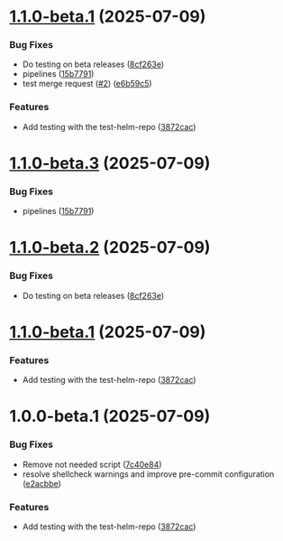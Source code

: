 # [1.1.0-beta.1](https://github.com/jorisdejosselin/pre-commit-helm/compare/v1.0.0...v1.1.0-beta.1) (2025-07-09)


### Bug Fixes

* Do testing on beta releases ([8cf263e](https://github.com/jorisdejosselin/pre-commit-helm/commit/8cf263eac1e61411515678afefd14abc037d055b))
* pipelines ([15b7791](https://github.com/jorisdejosselin/pre-commit-helm/commit/15b77915ff3f8aedfea1d79f8c900c9c7421e37d))
* test merge request ([#2](https://github.com/jorisdejosselin/pre-commit-helm/issues/2)) ([e6b59c5](https://github.com/jorisdejosselin/pre-commit-helm/commit/e6b59c541c1a0811a2a67c81a011ea260484a0a4))


### Features

* Add testing with the test-helm-repo ([3872cac](https://github.com/jorisdejosselin/pre-commit-helm/commit/3872cacba1e16c0be449e741b565633c9e43c09f))

# [1.1.0-beta.3](https://github.com/jorisdejosselin/pre-commit-helm/compare/v1.1.0-beta.2...v1.1.0-beta.3) (2025-07-09)


### Bug Fixes

* pipelines ([15b7791](https://github.com/jorisdejosselin/pre-commit-helm/commit/15b77915ff3f8aedfea1d79f8c900c9c7421e37d))

# [1.1.0-beta.2](https://github.com/jorisdejosselin/pre-commit-helm/compare/v1.1.0-beta.1...v1.1.0-beta.2) (2025-07-09)


### Bug Fixes

* Do testing on beta releases ([8cf263e](https://github.com/jorisdejosselin/pre-commit-helm/commit/8cf263eac1e61411515678afefd14abc037d055b))

# [1.1.0-beta.1](https://github.com/jorisdejosselin/pre-commit-helm/compare/v1.0.0...v1.1.0-beta.1) (2025-07-09)


### Features

* Add testing with the test-helm-repo ([3872cac](https://github.com/jorisdejosselin/pre-commit-helm/commit/3872cacba1e16c0be449e741b565633c9e43c09f))

# 1.0.0-beta.1 (2025-07-09)


### Bug Fixes

* Remove not needed script ([7c40e84](https://github.com/jorisdejosselin/pre-commit-helm/commit/7c40e84d550cab662becda0f24fe180ed8610539))
* resolve shellcheck warnings and improve pre-commit configuration ([e2acbbe](https://github.com/jorisdejosselin/pre-commit-helm/commit/e2acbbe0721858a5e8caefc67e3fb94fc70b2e40))


### Features

* Add testing with the test-helm-repo ([3872cac](https://github.com/jorisdejosselin/pre-commit-helm/commit/3872cacba1e16c0be449e741b565633c9e43c09f))
